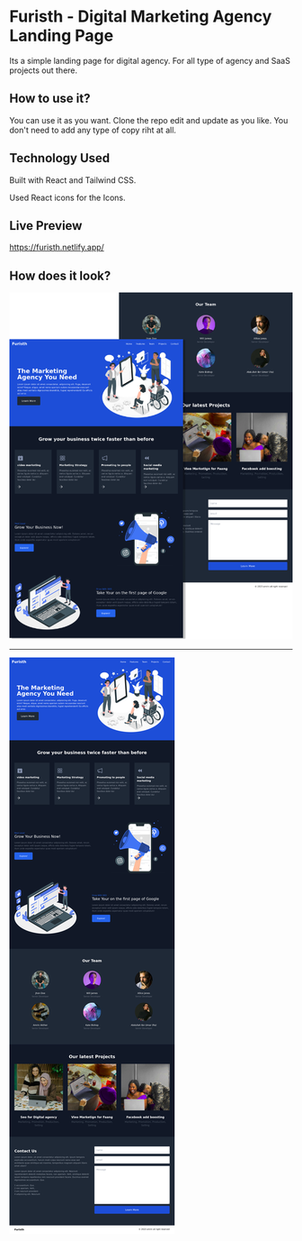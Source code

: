 # Furisth - Digital Marketing Agency Landing Page

Its a simple landing page for digital agency. For all type of agency and SaaS projects out there.

## How to use it?

You can use it as you want. Clone the repo edit and update as you like.
You don't need to add any type of copy riht at all.

## Technology Used

Built with React and Tailwind CSS.

Used React icons for the Icons.

## Live Preview
https://furisth.netlify.app/


## How does it look?

![Project image](/project-2.png)

---

![Project image](/project.png)
